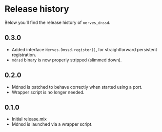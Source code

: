 # Release history

Below you'll find the release history of `nerves_dnssd`.

## 0.3.0

 * Added interface `Nerves.Dnssd.register()`, for straightforward persistent registration.
 * `mdnsd` binary is now properly stripped (slimmed down).

## 0.2.0

 * Mdnsd is patched to behave correctly when started using a port.
 * Wrapper script is no longer needed.

## 0.1.0

 * Initial release.mix
 * Mdnsd is launched via a wrapper script.
